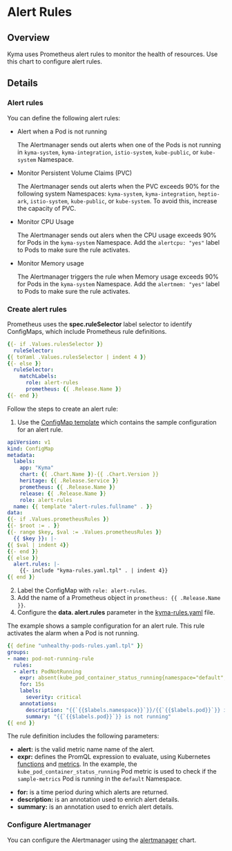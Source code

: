 # Alert Rules

## Overview

Kyma uses Prometheus alert rules to monitor the health of resources. Use this chart to configure alert rules.

## Details

### Alert rules

You can define the following alert rules:

- Alert when a Pod is not running

    The Alertmanager sends out alerts when one of the Pods is not running in `kyma-system`, `kyma-integration`, `istio-system`, `kube-public`, or `kube-system` Namespace.

- Monitor Persistent Volume Claims (PVC)

    The Alertmanager sends out alerts when the PVC exceeds 90% for the following system Namespaces: `kyma-system`, `kyma-integration`, `heptio-ark`, `istio-system`, `kube-public`, or `kube-system`. To avoid this, increase the capacity of PVC.

-  Monitor CPU Usage

    The Alertmanager sends out alers when the CPU usage exceeds 90% for Pods in the `kyma-system` Namespace. Add the `alertcpu: "yes"` label to Pods to make sure the rule activates.

- Monitor Memory usage

    The Alertmanager triggers the rule when Memory usage exceeds 90% for Pods in the `kyma-system` Namespace. Add the `alertmem: "yes"` label to Pods to make sure the rule activates.

### Create alert rules

Prometheus uses the  **spec.ruleSelector** label selector to identify ConfigMaps, which include Prometheus rule definitions. 

```yaml
{{- if .Values.rulesSelector }}
  ruleSelector:
{{ toYaml .Values.rulesSelector | indent 4 }}
{{- else }}
  ruleSelector:
    matchLabels:
      role: alert-rules
      prometheus: {{ .Release.Name }}
{{- end }}
```
Follow the steps to create an alert rule:

1. Use the [ConfigMap template](./templates/alert-rules-configmap.yaml) which contains the sample configuration for an alert rule.


```yaml
apiVersion: v1
kind: ConfigMap
metadata:
  labels:
    app: "Kyma"
    chart: {{ .Chart.Name }}-{{ .Chart.Version }}
    heritage: {{ .Release.Service }}
    prometheus: {{ .Release.Name }}
    release: {{ .Release.Name }}
    role: alert-rules
  name: {{ template "alert-rules.fullname" . }}
data:
{{- if .Values.prometheusRules }}
{{- $root := . }}
{{- range $key, $val := .Values.prometheusRules }}
  {{ $key }}: |-
{{ $val | indent 4}}
{{- end }}
{{ else }}
  alert.rules: |-
    {{- include "kyma-rules.yaml.tpl" . | indent 4}}
{{ end }}
```

2. Label the ConfigMap with `role: alert-rules`.
3. Add the name of a Prometheus object in `prometheus: {{ .Release.Name }}`.
3. Configure the **data. alert.rules** parameter in the [kyma-rules.yaml](templates/kyma-rules.yaml) file. 


The example shows a sample configuration for an alert rule. This rule activates the alarm when a Pod is not running.

```yaml
{{ define "unhealthy-pods-rules.yaml.tpl" }}
groups:
- name: pod-not-running-rule
  rules:
  - alert: PodNotRunning
    expr: absent(kube_pod_container_status_running{namespace="default",pod="sample-metrics"})
    for: 15s
    labels:
      severity: critical
    annotations:
      description: "{{`{{$labels.namespace}}`}}/{{`{{$labels.pod}}`}} is not running"
      summary: "{{`{{$labels.pod}}`}} is not running"
{{ end }}
```
The rule definition includes the following parameters:

- **alert:** is the valid metric name name of the alert.
- **expr:** defines the PromQL expression to evaluate, using Kubernetes [functions](https://prometheus.io/docs/prometheus/latest/querying/functions/) and [metrics](https://github.com/kubernetes/kube-state-metrics/blob/master/Documentation/pod-metrics.md). In the example, the `kube_pod_container_status_running` Pod metric is used to check if the `sample-metrics` Pod is running in the `default` Namespace.
* **for:**  is a time period during which alerts are returned.
* **description:** is an annotation used to enrich alert details.
* **summary:** is an annotation used to enrich alert details.


### Configure Alertmanager

You can configure the Alertmanager using the [alertmanager](../alertmanager/README.md) chart.

